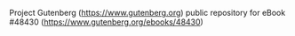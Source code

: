 Project Gutenberg (https://www.gutenberg.org) public repository for
eBook #48430 (https://www.gutenberg.org/ebooks/48430)
